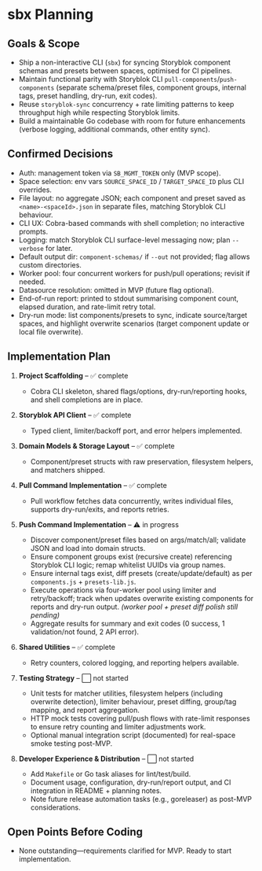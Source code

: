 # sbx Planning

## Goals & Scope
- Ship a non-interactive CLI (`sbx`) for syncing Storyblok component schemas and presets between spaces, optimised for CI pipelines.
- Maintain functional parity with Storyblok CLI `pull-components`/`push-components` (separate schema/preset files, component groups, internal tags, preset handling, dry-run, exit codes).
- Reuse `storyblok-sync` concurrency + rate limiting patterns to keep throughput high while respecting Storyblok limits.
- Build a maintainable Go codebase with room for future enhancements (verbose logging, additional commands, other entity sync).

## Confirmed Decisions
- Auth: management token via `SB_MGMT_TOKEN` only (MVP scope).
- Space selection: env vars `SOURCE_SPACE_ID` / `TARGET_SPACE_ID` plus CLI overrides.
- File layout: no aggregate JSON; each component and preset saved as `<name>-<spaceId>.json` in separate files, matching Storyblok CLI behaviour.
- CLI UX: Cobra-based commands with shell completion; no interactive prompts.
- Logging: match Storyblok CLI surface-level messaging now; plan `--verbose` for later.
- Default output dir: `component-schemas/` if `--out` not provided; flag allows custom directories.
- Worker pool: four concurrent workers for push/pull operations; revisit if needed.
- Datasource resolution: omitted in MVP (future flag optional).
- End-of-run report: printed to stdout summarising component count, elapsed duration, and rate-limit retry total.
- Dry-run mode: list components/presets to sync, indicate source/target spaces, and highlight overwrite scenarios (target component update or local file overwrite).

## Implementation Plan
1. **Project Scaffolding** – ✅ complete
   - Cobra CLI skeleton, shared flags/options, dry-run/reporting hooks, and shell completions are in place.

2. **Storyblok API Client** – ✅ complete
   - Typed client, limiter/backoff port, and error helpers implemented.

3. **Domain Models & Storage Layout** – ✅ complete
   - Component/preset structs with raw preservation, filesystem helpers, and matchers shipped.

4. **Pull Command Implementation** – ✅ complete
   - Pull workflow fetches data concurrently, writes individual files, supports dry-run/exits, and reports retries.

5. **Push Command Implementation** – ⚠️ in progress
   - Discover component/preset files based on args/match/all; validate JSON and load into domain structs.
   - Ensure component groups exist (recursive create) referencing Storyblok CLI logic; remap whitelist UUIDs via group names.
   - Ensure internal tags exist, diff presets (create/update/default) as per `components.js` + `presets-lib.js`.
   - Execute operations via four-worker pool using limiter and retry/backoff; track when updates overwrite existing components for reports and dry-run output. *(worker pool + preset diff polish still pending)*
   - Aggregate results for summary and exit codes (0 success, 1 validation/not found, 2 API error).

6. **Shared Utilities** – ✅ complete
   - Retry counters, colored logging, and reporting helpers available.

7. **Testing Strategy** – ⬜ not started
   - Unit tests for matcher utilities, filesystem helpers (including overwrite detection), limiter behaviour, preset diffing, group/tag mapping, and report aggregation.
   - HTTP mock tests covering pull/push flows with rate-limit responses to ensure retry counting and limiter adjustments work.
   - Optional manual integration script (documented) for real-space smoke testing post-MVP.

8. **Developer Experience & Distribution** – ⬜ not started
   - Add `Makefile` or Go task aliases for lint/test/build.
   - Document usage, configuration, dry-run/report output, and CI integration in README + planning notes.
   - Note future release automation tasks (e.g., goreleaser) as post-MVP considerations.

## Open Points Before Coding
- None outstanding—requirements clarified for MVP. Ready to start implementation.
